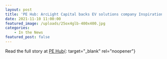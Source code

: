 ```yaml
---
layout: post
title: 'PE Hub: ArcLight Capital backs EV solutions company Inspiration'
date: 2021-11-10 11:00:00
featured_image: /uploads/25ox4glb-400x400.jpg
categories:
    - In the News
featured_post: false
---
```

Read the full story at [PE Hub](https://www.pehub.com/arclight-capital-backs-ev-solutions-company-inspiration/){: target="_blank" rel="noopener"}
